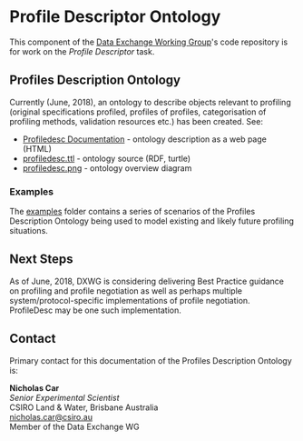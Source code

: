 # Profile Descriptor Ontology
This component of the [Data Exchange Working Group](https://www.w3.org/2017/dxwg/)'s code repository is for work on the *Profile Descriptor* task.

## Profiles Description Ontology
Currently (June, 2018), an ontology to describe objects relevant to profiling (original specifications profiled, profiles of profiles, categorisation of profiling methods, validation resources etc.) has been created. See:

* [Profiledesc Documentation](https://w3c.github.io/dxwg/profiledesc/) - ontology description as a web page (HTML)
* [profiledesc.ttl](profiledesc.ttl) - ontology source (RDF, turtle)
* [profiledesc.png](profiledesc.png) - ontology overview diagram

### Examples
The [examples](examples/) folder contains a series of scenarios of the Profiles Description Ontology being used to model existing and likely future profiling situations.

## Next Steps
As of June, 2018, DXWG is considering delivering Best Practice guidance on profiling and profile negotiation as well as perhaps multiple system/protocol-specific implementations of profile negotiation. ProfileDesc may be one such implementation. 

## Contact
Primary contact for this documentation of the Profiles Description Ontology is:

**Nicholas Car**  
*Senior Experimental Scientist*  
CSIRO Land & Water, Brisbane Australia  
<nicholas.car@csiro.au>  
Member of the Data Exchange WG
